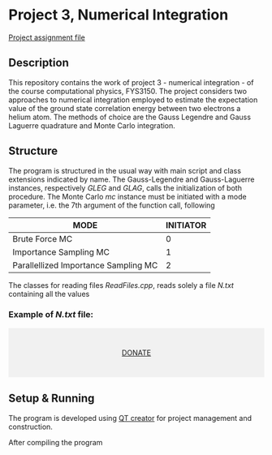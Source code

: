 # Project 3, Numerical Integration

[Project assignment file](https://github.com/CompPhysics/ComputationalPhysics/blob/master/doc/Projects/2019/Project3/pdf/Project3.pdf)


## Description

This repository contains the work of project 3 - numerical integration - of the course computational 
physics, FYS3150. The project considers two approaches to numerical integration employed to estimate the expectation value of the ground state correlation energy between two electrons a helium atom. The methods of choice are the Gauss Legendre and Gauss Laguerre quadrature and Monte  Carlo integration. 


## Structure
The program is structured in the usual way with main script and class extensions indicated by name.  The Gauss-Legendre and Gauss-Laguerre instances, respectively _GLEG_ and _GLAG_, calls the initialization of both procedure. The Monte Carlo _mc_ instance must be initiated with a mode parameter, i.e. the 7th argument of the function call, following

| __MODE__  | __INITIATOR__  |   
|---|---|
| Brute Force MC  |  0 |
| Importance Sampling MC|  1 |
| Parallellized Importance Sampling MC |  2 |

The classes for reading files _ReadFiles.cpp_, reads solely a file _N.txt_ containing all the values 

### Example of _N.txt_ file:

 <div style="background-color:rgba(0, 0, 0, 0.0470588); text-align:center; vertical-align: middle; padding:40px 0;">
 <a href="/donate">DONATE</a>
 </div>


## Setup & Running 

The program is developed using [QT creator](https://www.qt.io/download) for project management and construction.

After compiling the program 
